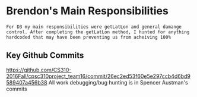 # Brendon's Main Responsibilities
	For D3 my main responsibilities were getLatLon and general damange control. After completing the getLatLon method, I hunted for anything hardcoded that may have been preventing us from acheiving 100%

## Key Github Commits
https://github.com/CS310-2016Fall/cpsc310project_team16/commit/26ec2ed53f60e5e297ccb4d6bd9589407a456b38
All work debugging/bug hunting is in Spencer Austman's commits